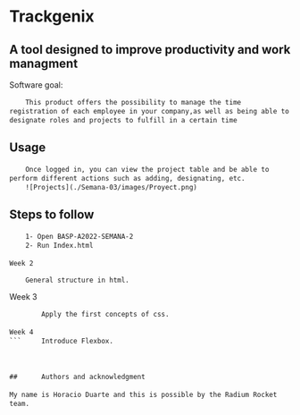 # Trackgenix
## A tool designed to improve productivity and work managment
Software goal: 

        This product offers the possibility to manage the time registration of each employee in your company,as well as being able to designate roles and projects to fulfill in a certain time

## Usage
        Once logged in, you can view the project table and be able to perform different actions such as adding, designating, etc.
        ![Projects](./Semana-03/images/Proyect.png)
## Steps to follow


``` 
    1- Open BASP-A2022-SEMANA-2
    2- Run Index.html

Week 2 
``` 
        General structure in html.

Week 3
``` 
        Apply the first concepts of css.

Week 4
```     Introduce Flexbox.



##      Authors and acknowledgment
 
My name is Horacio Duarte and this is possible by the Radium Rocket team.